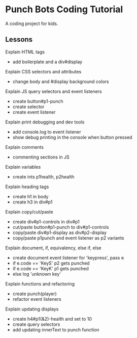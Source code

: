 # Punch Bots Coding Tutorial

A coding project for kids.

## Lessons

Explain HTML tags

- add boilerplate and a div#display

Explain CSS selectors and attributes

- change body and #display background colors

Explain JS query selectors and event listeners

- create button#p1-punch
- create selector
- create event listener

Explain print debugging and dev tools

- add console.log to event listener
- show debug printing in the console when button pressed

Explain comments

- commenting sections in JS

Explain variables

- create ints p1health, p2health

Explain heading tags

- create h1 in body
- create h3 in div#p1

Explain copy/cut/paste

- create div#p1-controls in div#p1
- cut/paste button#p1-punch to div#p1-controls
- copy/paste div#p1-display as div#p2-display
- copy/paste p1punch and event listener as p2 variants

Explain document, if, equivalency, else if, else

- create document event listener for 'keypress', pass e
- if e.code == 'KeyS' p2 gets punched
- if e.code == 'KeyK' p1 gets punched
- else log 'unknown key'

Explain functions and refactoring

- create punch(player)
- refactor event listeners

Explain updating displays

- create h4#p1(&2)-health and set to 10
- create query selectors
- add updating innerText to punch function

